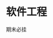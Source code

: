 # 软件工程
期末必挂

<!-- 
## 软件工程概述

## 软件生命周期

## 结构化方法

## 结构化设计和实现

## 面向对象方法

## 面向对象设计和实现

## 软件过程管理

## 现代软件开发 -->
